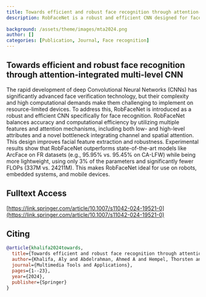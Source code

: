```yaml
---
title: Towards efficient and robust face recognition through attention-integrated multi-level CNN
description: RobFaceNet is a robust and efficient CNN designed for face recognition, achieving a balance between high accuracy and computational efficiency by using multiple features and attention mechanisms to enhance facial feature extraction. It outperforms state-of-the-art models like ArcFace on recognition tasks while being significantly more lightweight, making it suitable for resource-constrained devices like robots, embedded systems, and mobile devices..
    
background: /assets/theme/images/mta2024.png
author: []
categories: [Publication, Journal, Face recognition]
---
```


## Towards efficient and robust face recognition through attention-integrated multi-level CNN

The rapid development of deep Convolutional Neural Networks (CNNs) has significantly advanced face verification technology, but their complexity and high computational demands make them challenging to implement on resource-limited devices. To address this, RobFaceNet is introduced as a robust and efficient CNN specifically for face recognition. RobFaceNet balances accuracy and computational efficiency by utilizing multiple features and attention mechanisms, including both low- and high-level attributes and a novel bottleneck integrating channel and spatial attention. This design improves facial feature extraction and robustness. Experimental results show that RobFaceNet outperforms state-of-the-art models like ArcFace on FR datasets (e.g., 95.95% vs. 95.45% on CA-LFW) while being more lightweight, using only 3% of the parameters and significantly fewer FLOPs (337M vs. 24211M). This makes RobFaceNet ideal for use on robots, embedded systems, and mobile devices.


## Fulltext Access
[https://link.springer.com/article/10.1007/s11042-024-19521-0](https://link.springer.com/article/10.1007/s11042-024-19521-0)


## Citing

```bibtex
@article{khalifa2024towards,
  title={Towards efficient and robust face recognition through attention-integrated multi-level CNN},
  author={Khalifa, Aly and Abdelrahman, Ahmed A and Hempel, Thorsten and Al-Hamadi, Ayoub},
  journal={Multimedia Tools and Applications},
  pages={1--23},
  year={2024},
  publisher={Springer}
}
```


